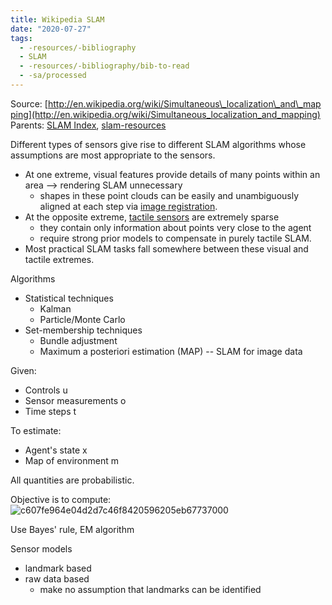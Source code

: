 ```yaml
---
title: Wikipedia SLAM
date: "2020-07-27"
tags:
  - -resources/-bibliography
  - SLAM
  - -resources/-bibliography/bib-to-read
  - -sa/processed
---
```


Source: [http://en.wikipedia.org/wiki/Simultaneous\_localization\_and\_mapping](http://en.wikipedia.org/wiki/Simultaneous_localization_and_mapping)
Parents: [SLAM Index](SLAM/slam_index.md), [slam-resources](slam-resources.md)

Different types of sensors give rise to different SLAM algorithms whose assumptions are most appropriate to the sensors.

*   At one extreme, visual features provide details of many points within an area --> rendering SLAM unnecessary
    *   shapes in these point clouds can be easily and unambiguously aligned at each step via [image registration](http://en.wikipedia.org/wiki/Image_registration).
*   At the opposite extreme, [tactile sensors](http://en.wikipedia.org/wiki/Tactile_sensor) are extremely sparse
    *   they contain only information about points very close to the agent
    *   require strong prior models to compensate in purely tactile SLAM.
*   Most practical SLAM tasks fall somewhere between these visual and tactile extremes.

Algorithms

*   Statistical techniques
    *   Kalman
    *   Particle/Monte Carlo
*   Set-membership techniques
    *   Bundle adjustment
    *   Maximum a posteriori estimation (MAP) -- SLAM for image data

Given:

*   Controls u
*   Sensor measurements o
*   Time steps t

To estimate:

*   Agent's state x
*   Map of environment m

All quantities are probabilistic.

Objective is to compute:
![c607fe964e04d2d7c46f8420596205eb67737000](http://wikimedia.org/api/rest_v1/media/math/render/svg/c607fe964e04d2d7c46f8420596205eb67737000)

Use Bayes' rule, EM algorithm

Sensor models

*   landmark based
*   raw data based
    *   make no assumption that landmarks can be identified

